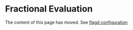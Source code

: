 # Fractional Evaluation

The content of this page has moved. See [flagd configuration](https://flagd.dev/reference/configuration)
